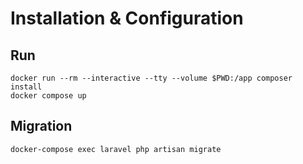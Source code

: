 # Installation & Configuration

## Run

```shell
docker run --rm --interactive --tty --volume $PWD:/app composer install
docker compose up
```

## Migration

```shell
docker-compose exec laravel php artisan migrate   
```
